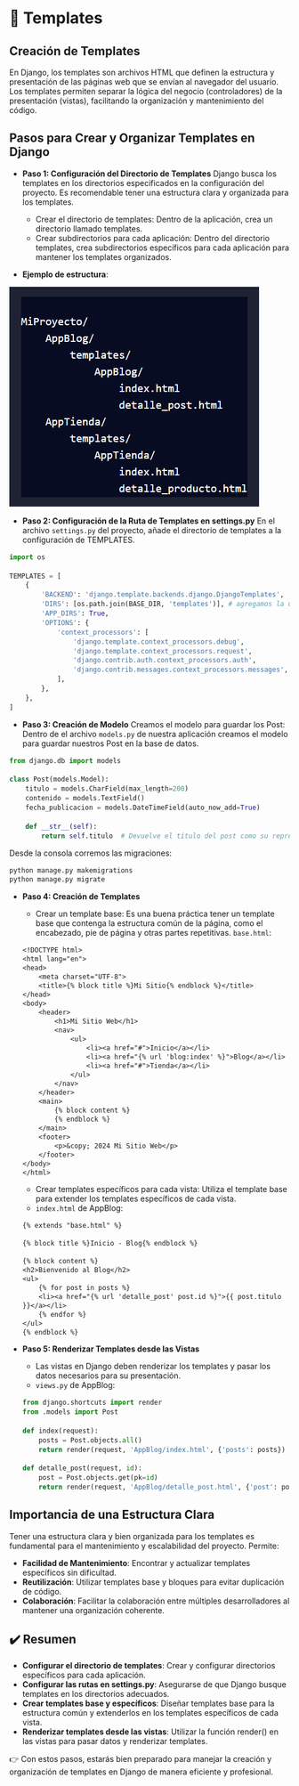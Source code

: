 # 🎯 Templates

## Creación de Templates
En Django, los templates son archivos HTML que definen la estructura y presentación de las páginas web que se envían al navegador del usuario. Los templates permiten separar la lógica del negocio (controladores) de la presentación (vistas), facilitando la organización y mantenimiento del código.

## Pasos para Crear y Organizar Templates en Django

- **Paso 1: Configuración del Directorio de Templates**
Django busca los templates en los directorios especificados en la configuración del proyecto. Es recomendable tener una estructura clara y organizada para los templates.
    - Crear el directorio de templates: Dentro de la aplicación, crea un directorio llamado templates.
    - Crear subdirectorios para cada aplicación: Dentro del directorio templates, crea subdirectorios específicos para cada aplicación para mantener los templates organizados.

- **Ejemplo de estructura**: 

![alt text](image.png)

- **Paso 2: Configuración de la Ruta de Templates en settings.py**
En el archivo `settings.py` del proyecto, añade el directorio de templates a la configuración de TEMPLATES.

```python  
import os

TEMPLATES = [
    {
        'BACKEND': 'django.template.backends.django.DjangoTemplates',
        'DIRS': [os.path.join(BASE_DIR, 'templates')], # agregamos la ubicación de los templates
        'APP_DIRS': True,
        'OPTIONS': {
            'context_processors': [
                'django.template.context_processors.debug',
                'django.template.context_processors.request',
                'django.contrib.auth.context_processors.auth',
                'django.contrib.messages.context_processors.messages',
            ],
        },
    },
]
```

- **Paso 3: Creación de Modelo**
Creamos el modelo para guardar los Post: Dentro de el archivo `models.py` de nuestra aplicación creamos el modelo para guardar nuestros Post en la base de datos.

```python
from django.db import models

class Post(models.Model):
    titulo = models.CharField(max_length=200)
    contenido = models.TextField()
    fecha_publicacion = models.DateTimeField(auto_now_add=True)

    def __str__(self):
        return self.titulo  # Devuelve el título del post como su representación en cadena
```

Desde la consola corremos las migraciones: 
```bash
python manage.py makemigrations
python manage.py migrate
```

- **Paso 4: Creación de Templates**
    - Crear un template base: Es una buena práctica tener un template base que contenga la estructura común de la página, como el encabezado, pie de página y otras partes repetitivas.
    `base.html`:
    ```
    <!DOCTYPE html>
    <html lang="en">
    <head>
        <meta charset="UTF-8">
        <title>{% block title %}Mi Sitio{% endblock %}</title>
    </head>
    <body>
        <header>
            <h1>Mi Sitio Web</h1>
            <nav>
                <ul>
                    <li><a href="#">Inicio</a></li>
                    <li><a href="{% url 'blog:index' %}">Blog</a></li>
                    <li><a href="#">Tienda</a></li>
                </ul>
            </nav>
        </header>
        <main>
            {% block content %}
            {% endblock %}
        </main>
        <footer>
            <p>&copy; 2024 Mi Sitio Web</p>
        </footer>
    </body>
    </html>
    ```

    - Crear templates específicos para cada vista: Utiliza el template base para extender los templates específicos de cada vista.
    - `index.html` de AppBlog:
    ```
    {% extends "base.html" %}

    {% block title %}Inicio - Blog{% endblock %}

    {% block content %}
    <h2>Bienvenido al Blog</h2>
    <ul>
        {% for post in posts %}
        <li><a href="{% url 'detalle_post' post.id %}">{{ post.titulo }}</a></li>
        {% endfor %}
    </ul>
    {% endblock %}
    ```

- **Paso 5: Renderizar Templates desde las Vistas**
    - Las vistas en Django deben renderizar los templates y pasar los datos necesarios para su presentación.
    - `views.py` de AppBlog:
    ```python
    from django.shortcuts import render
    from .models import Post

    def index(request):
        posts = Post.objects.all()
        return render(request, 'AppBlog/index.html', {'posts': posts})

    def detalle_post(request, id):
        post = Post.objects.get(pk=id)
        return render(request, 'AppBlog/detalle_post.html', {'post': post})
    ```

## Importancia de una Estructura Clara
Tener una estructura clara y bien organizada para los templates es fundamental para el mantenimiento y escalabilidad del proyecto. Permite:
- **Facilidad de Mantenimiento**: Encontrar y actualizar templates específicos sin dificultad.
- **Reutilización**: Utilizar templates base y bloques para evitar duplicación de código.
- **Colaboración**: Facilitar la colaboración entre múltiples desarrolladores al mantener una organización coherente.

## ✔️ Resumen
- **Configurar el directorio de templates**: Crear y configurar directorios específicos para cada aplicación.
- **Configurar las rutas en settings.py**: Asegurarse de que Django busque templates en los directorios adecuados.
- **Crear templates base y específicos**: Diseñar templates base para la estructura común y extenderlos en los templates específicos de cada vista.
- **Renderizar templates desde las vistas**: Utilizar la función render() en las vistas para pasar datos y renderizar templates.

👉 Con estos pasos, estarás bien preparado para manejar la creación y organización de templates en Django de manera eficiente y profesional.

